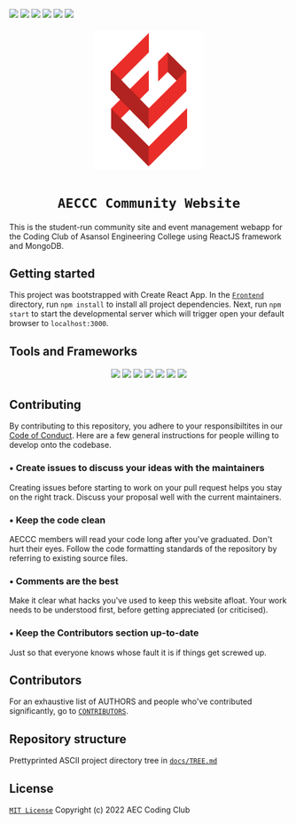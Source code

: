 <p>
    <img src="https://img.shields.io/bitbucket/issues-raw/aec-coding-club/AEC-Coding-Club-Website">
    <img src="https://img.shields.io/github/contributors/aec-coding-club/AEC-Coding-Club-Website">
    <img src="https://img.shields.io/bitbucket/pr/aec-coding-club/AEC-Coding-Club-Website">
    <img src="https://img.shields.io/github/license/aec-coding-club/AEC-Coding-Club-Website">
    <img src="https://img.shields.io/github/last-commit/aec-coding-club/AEC-Coding-Club-Website">
    <img src="https://img.shields.io/badge/react-%5E17.0.2-blue">
</p>

<h6 align="center"><img src="assets/aeccc.png" height="250" /></p></h6>
<h1 align="center"><code>&nbsp;AECCC Community Website&nbsp;</code></h1>
This is the student-run community site and event management webapp for the Coding Club of Asansol Engineering College using ReactJS framework and MongoDB.

## Getting started
This project was bootstrapped with Create React App. In the [`Frontend`](./Frontend) directory, run `npm install` to install all project dependencies. Next, run `npm start` to start the developmental server which will trigger open your default browser to `localhost:3000`.

## Tools and Frameworks
<h6 align="center"><img src="https://img.shields.io/badge/HTML5-E34F26?style=for-the-badge&logo=html5&logoColor=white"> <img src="https://img.shields.io/badge/CSS3-CC6699?style=for-the-badge&logo=CSS3&logoColor=white"> <img src="https://img.shields.io/badge/JavaScript-F7DF1E?style=for-the-badge&logo=javascript&logoColor=black"> <img src="https://img.shields.io/badge/Node.js-43853D?style=for-the-badge&logo=node.js&logoColor=white"> <img src="https://img.shields.io/badge/MongoDB-4EA94B?style=for-the-badge&logo=mongodb&logoColor=white"> <img src="https://img.shields.io/badge/React-20232A?style=for-the-badge&logo=react&logoColor=61DAFB"> <img src="https://img.shields.io/badge/VSCode-blue?style=for-the-badge&logo=visualstudiocode&logoColor=white"></h6>

## Contributing
By contributing to this repository, you adhere to your responsibiltites in our [Code of Conduct](./.github/CODE_OF_CONDUCT.md). Here are a few general instructions for people willing to develop onto the codebase.

### • Create issues to discuss your ideas with the maintainers
   Creating issues before starting to work on your pull request helps you stay on the right track. Discuss your proposal well with the current maintainers.
### • Keep the code clean
   AECCC members will read your code long after you've graduated. Don't hurt their eyes. Follow the code formatting standards of the repository by referring to existing source files.
### • Comments are the best
   Make it clear what hacks you've used to keep this website afloat. Your work needs to be understood first, before getting appreciated (or criticised).
### • Keep the Contributors section up-to-date
   Just so that everyone knows whose fault it is if things get screwed up.

## Contributors
For an exhaustive list of AUTHORS and people who've contributed significantly, go to [`CONTRIBUTORS`](./CONTRIBUTORS).

## Repository structure
Prettyprinted ASCII project directory tree in [`docs/TREE.md`](./docs/TREE.md)

## License
[`MIT License`](./LICENSE) Copyright (c) 2022 AEC Coding Club
